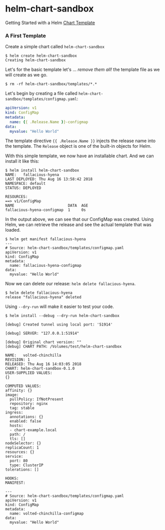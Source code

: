 # helm-chart-sandbox
Getting Started with a Helm [Chart Template](https://github.com/helm/helm/blob/master/docs/chart_template_guide/getting_started.md)

### A First Template
Create a simple chart called `helm-chart-sandbox`
```console
$ helm create helm-chart-sandbox
Creating helm-chart-sandbox
```

Let's for the basic template let's ... _remove them all!_ the template file as we will create as we go.

```console
$ rm -rf helm-chart-sandbox/templates/*.*
```

Let's begin by creating a file called `helm-chart-sandbox/templates/configmap.yaml`:

```yaml
apiVersion: v1
kind: ConfigMap
metadata:
  name: {{ .Release.Name }}-configmap
data:
  myvalue: "Hello World"
```

The template directive `{{ .Release.Name }}` injects the release name into the template. The `Release` object is one of the built-in objects for Helm.

With this simple template, we now have an installable chart. And we can install it like this:

```console
$ helm install helm-chart-sandbox
NAME:   fallacious-hyena
LAST DEPLOYED: Thu Aug 16 13:58:42 2018
NAMESPACE: default
STATUS: DEPLOYED

RESOURCES:
==> v1/ConfigMap
NAME                        DATA  AGE
fallacious-hyena-configmap  1     0s
```

In the output above, we can see that our ConfigMap was created. Using Helm, we can retrieve the release and see the actual template that was loaded.

```console
$ helm get manifest fallacious-hyena
---
# Source: helm-chart-sandbox/templates/configmap.yaml
apiVersion: v1
kind: ConfigMap
metadata:
  name: fallacious-hyena-configmap
data:
  myvalue: "Hello World"
```

Now we can delete our release: `helm delete fallacious-hyena`.
```console
$ helm delete fallacious-hyena
release "fallacious-hyena" deleted
```

Using `--dry-run` will make it easier to test your code.

```console
$ helm install --debug --dry-run helm-chart-sandbox

[debug] Created tunnel using local port: '51914'

[debug] SERVER: "127.0.0.1:51914"

[debug] Original chart version: ""
[debug] CHART PATH: /Volumes/test/helm-chart-sandbox

NAME:   volted-chinchilla
REVISION: 1
RELEASED: Thu Aug 16 14:03:05 2018
CHART: helm-chart-sandbox-0.1.0
USER-SUPPLIED VALUES:
{}

COMPUTED VALUES:
affinity: {}
image:
  pullPolicy: IfNotPresent
  repository: nginx
  tag: stable
ingress:
  annotations: {}
  enabled: false
  hosts:
  - chart-example.local
  path: /
  tls: []
nodeSelector: {}
replicaCount: 1
resources: {}
service:
  port: 80
  type: ClusterIP
tolerations: []

HOOKS:
MANIFEST:

---
# Source: helm-chart-sandbox/templates/configmap.yaml
apiVersion: v1
kind: ConfigMap
metadata:
  name: volted-chinchilla-configmap
data:
  myvalue: "Hello World"
```
